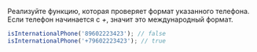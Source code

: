 
Реализуйте функцию, которая проверяет формат указанного телефона. Если телефон начинается с *+*, значит это международный формат.

```javascript
isInternationalPhone('89602223423'); // false
isInternationalPhone('+79602223423'); // true
```
